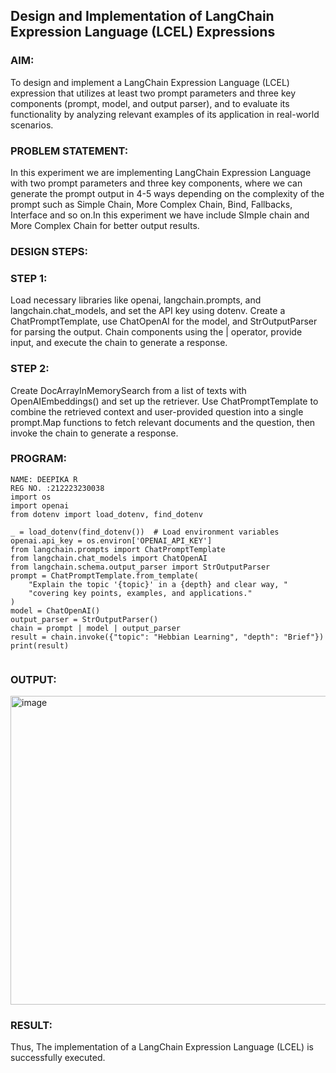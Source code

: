 ## Design and Implementation of LangChain Expression Language (LCEL) Expressions

### AIM:
To design and implement a LangChain Expression Language (LCEL) expression that utilizes at least two prompt parameters and three key components (prompt, model, and output parser), and to evaluate its functionality by analyzing relevant examples of its application in real-world scenarios.

### PROBLEM STATEMENT:
In this experiment we are implementing LangChain Expression Language with two prompt parameters and three key components, where we can generate the prompt output in 4-5 ways depending on the complexity of the prompt such as Simple Chain, More Complex Chain, Bind, Fallbacks, Interface and so on.In this experiment we have include SImple chain and More Complex Chain for better output results.
### DESIGN STEPS:
### STEP 1:
Load necessary libraries like openai, langchain.prompts, and langchain.chat_models, and set the API key using dotenv. Create a ChatPromptTemplate, use ChatOpenAI for the model, and StrOutputParser for parsing the output. Chain components using the | operator, provide input, and execute the chain to generate a response.

### STEP 2:
Create DocArrayInMemorySearch from a list of texts with OpenAIEmbeddings() and set up the retriever. Use ChatPromptTemplate to combine the retrieved context and user-provided question into a single prompt.Map functions to fetch relevant documents and the question, then invoke the chain to generate a response.
### PROGRAM:
```
NAME: DEEPIKA R
REG NO. :212223230038
import os
import openai
from dotenv import load_dotenv, find_dotenv

_ = load_dotenv(find_dotenv())  # Load environment variables
openai.api_key = os.environ['OPENAI_API_KEY']
from langchain.prompts import ChatPromptTemplate
from langchain.chat_models import ChatOpenAI
from langchain.schema.output_parser import StrOutputParser
prompt = ChatPromptTemplate.from_template(
    "Explain the topic '{topic}' in a {depth} and clear way, "
    "covering key points, examples, and applications."
)
model = ChatOpenAI()
output_parser = StrOutputParser()
chain = prompt | model | output_parser
result = chain.invoke({"topic": "Hebbian Learning", "depth": "Brief"})
print(result)


```

### OUTPUT:
<img width="1220" height="494" alt="image" src="https://github.com/user-attachments/assets/4c33774a-eaa8-4db8-a6c5-4b1d1883716b" />



### RESULT:
Thus, The implementation of a LangChain Expression Language (LCEL) is successfully executed.
